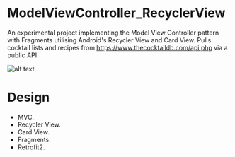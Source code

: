 # ModelViewController_RecyclerView

An experimental project implementing the Model View Controller pattern with Fragments utilising Android's Recycler View and Card View. Pulls cocktail lists and recipes from https://www.thecocktaildb.com/api.php via a public API.

![alt text](http://www.jakebreen.co.uk/images/MVC_RecyclerView/MVC_RecyclerView.jpg)

# Design
* MVC.
* Recycler View.
* Card View.
* Fragments.
* Retrofit2.

